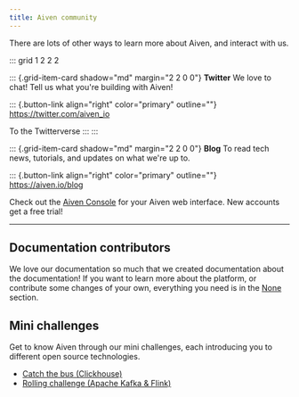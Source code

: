 ```yaml
---
title: Aiven community
---
```


There are lots of other ways to learn more about Aiven, and interact
with us.

::: grid
1 2 2 2

::: {.grid-item-card shadow="md" margin="2 2 0 0"}
**Twitter** We love to chat! Tell us what you\'re building with Aiven!

::: {.button-link align="right" color="primary" outline=""}
<https://twitter.com/aiven_io>

To the Twitterverse
:::
:::

::: {.grid-item-card shadow="md" margin="2 2 0 0"}
**Blog** To read tech news, tutorials, and updates on what we\'re up to.

::: {.button-link align="right" color="primary" outline=""}
<https://aiven.io/blog>

Check out the [Aiven Console](https://console.aiven.io) for your Aiven
web interface. New accounts get a free trial!

------------------------------------------------------------------------

## Documentation contributors

We love our documentation so much that we created documentation about
the documentation! If you want to learn more about the platform, or
contribute some changes of your own, everything you need is in the
[None](/docs/community/documentation) section.

## Mini challenges

Get to know Aiven through our mini challenges, each introducing you to
different open source technologies.

-   [Catch the bus (Clickhouse)](/docs/community/challenge/catch-the-bus)
-   [Rolling challenge (Apache Kafka & Flink)](/docs/community/challenge/the-rolling-challenge)

